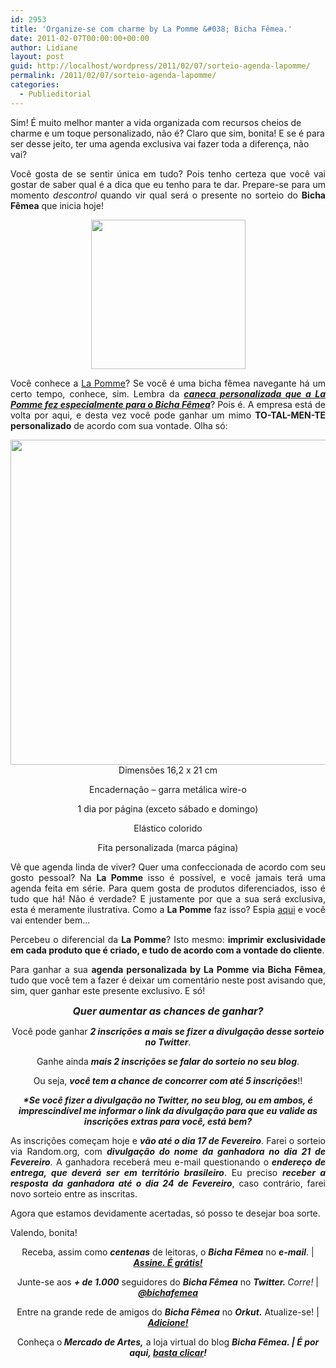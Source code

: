 ```yaml
---
id: 2953
title: 'Organize-se com charme by La Pomme &#038; Bicha Fêmea.'
date: 2011-02-07T00:00:00+00:00
author: Lidiane
layout: post
guid: http://localhost/wordpress/2011/02/07/sorteio-agenda-lapomme/
permalink: /2011/02/07/sorteio-agenda-lapomme/
categories:
  - Publieditorial
---
```

Sim! É muito melhor manter a vida organizada com recursos cheios de charme e um toque personalizado, não é? Claro que sim, bonita! E se é para ser desse jeito, ter uma agenda exclusiva vai fazer toda a diferença, não vai?

<p style="text-align: justify;">
  Você gosta de se sentir única em tudo? Pois tenho certeza que você vai gostar de saber qual é a dica que eu tenho para te dar. Prepare-se para um momento <em>descontrol</em> quando vir qual será o presente no sorteio do <strong>Bicha Fêmea</strong> que inicia hoje!
</p>

<!--more-->

<p style="text-align: center;">
  <a href="http://www.trololodemulher.com.br/blog/wp-content/uploads/2011/02/logo-La-pomme.jpg"><img class="alignnone size-full wp-image-5939" title="logo La pomme" src="http://www.trololodemulher.com.br/blog/wp-content/uploads/2011/02/logo-La-pomme.jpg" alt="" width="247" height="239" /></a>
</p>

<p style="text-align: justify;">
  Você conhece a <a href="https://www.lojalapomme.com.br/" target="_blank">La Pomme</a>? Se você é uma bicha fêmea navegante há um certo tempo, conhece, sim. Lembra da <strong><em><a href="http://www.trololodemulher.com.br/2010/12/06/caneca-la-pomme/">caneca personalizada que a La Pomme fez especialmente para o Bicha Fêmea</a></em></strong>? Pois é. A empresa está de volta por aqui, e desta vez você pode ganhar um mimo <strong>TO-TAL-MEN-TE personalizado</strong> de acordo com sua vontade. Olha só:
</p>

<p style="text-align: center;">
  <a href="http://www.trololodemulher.com.br/blog/wp-content/uploads/2011/02/Agenda-La-Pomme-2011.jpg"><img class="alignnone size-full wp-image-5938" title="Agenda La Pomme 2011" src="http://www.trololodemulher.com.br/blog/wp-content/uploads/2011/02/Agenda-La-Pomme-2011.jpg" alt="" width="518" height="520" /></a><br /> Dimensões 16,2 x 21 cm
</p>

<p style="text-align: center;">
  Encadernação &#8211; garra metálica wire-o
</p>

<p style="text-align: center;">
  1 dia por página (exceto sábado e domingo)
</p>

<p style="text-align: center;">
  Elástico colorido
</p>

<p style="text-align: center;">
  Fita personalizada (marca página)
</p>

<p style="text-align: justify;">
  Vê que agenda linda de viver? Quer uma confeccionada de acordo com seu gosto pessoal? Na <strong>La Pomme</strong> isso é possível, e você jamais terá uma agenda feita em série. Para quem gosta de produtos diferenciados, isso é tudo que há! Não é verdade? E justamente por que a sua será exclusiva, esta é meramente ilustrativa. Como a <strong>La Pomme</strong> faz isso? Espia <a href="https://www.lojalapomme.com.br/pagina/como-personalizar.html" target="_blank">aqui</a> e você vai entender bem…
</p>

<p style="text-align: justify;">
  Percebeu o diferencial da <strong>La Pomme</strong>? Isto mesmo: <strong>imprimir exclusividade em cada produto que é criado, e tudo de acordo com a vontade do cliente</strong>.
</p>

<p style="text-align: justify;">
  Para ganhar a sua <strong>agenda personalizada by La Pomme via Bicha Fêmea</strong>, tudo que você tem a fazer é deixar um comentário neste post avisando que, sim, quer ganhar este presente exclusivo. E só!
</p>

<p style="text-align: center;">
  <strong><em><span style="font-size: medium;">Quer aumentar as chances de ganhar?</span></em></strong>
</p>

<p style="text-align: center;">
  Você pode ganhar <strong><em>2 inscrições a mais se fizer a divulgação desse sorteio no Twitter</em></strong>.
</p>

<p style="text-align: center;">
  Ganhe ainda <strong><em>mais 2 inscrições se falar do sorteio no seu blog</em></strong>.
</p>

<p style="text-align: center;">
  Ou seja, <strong><em>você tem a chance de concorrer com até 5 inscrições</em></strong>!!
</p>

<p style="text-align: center;">
  <strong><em>*Se você fizer a divulgação no Twitter, no seu blog, ou em ambos, é imprescindível me informar o link da divulgação para que eu valide as inscrições extras para você, está bem?</em></strong>
</p>

<p style="text-align: justify;">
  As inscrições começam hoje e <strong><em>vão até o dia 17 de Fevereiro</em></strong>. Farei o sorteio via Random.org, com <strong><em>divulgação do nome da ganhadora no dia 21 de Fevereiro</em></strong>. A ganhadora receberá meu e-mail questionando o<strong><em> endereço de entrega, que deverá ser em território brasileiro</em></strong>. Eu preciso <strong><em>receber a resposta da ganhadora até o dia 24 de Fevereiro</em></strong>, caso contrário, farei novo sorteio entre as inscritas.
</p>

<p style="text-align: justify;">
  Agora que estamos devidamente acertadas, só posso te desejar boa sorte.
</p>

<p style="text-align: justify;">
  Valendo, bonita!
</p>

<p style="text-align: center;">
  Receba, assim como <strong><em>centenas</em></strong> de leitoras, o <strong><em>Bicha Fêmea</em></strong> no <strong><em>e-mail</em></strong>. | <strong><em><a href="http://feedburner.google.com/fb/a/mailverify?uri=blogbichafemea&loc=pt_BR">Assine. É grátis!</a></em></strong>
</p>

<p style="text-align: center;">
  Junte-se aos <strong><em>+ de 1.000</em></strong> seguidores do <strong><em>Bicha Fêmea</em></strong> no <em><strong>Twitter. </strong>Corre!</em> | <strong><em><a href="http://twitter.com/bichafemea">@bichafemea</a></em></strong>
</p>

<p style="text-align: center;">
  Entre na grande rede de amigos do <strong><em>Bicha Fêmea</em></strong> no <strong><em>Orkut.</em></strong> Atualize-se! | <strong><em><a href="http://www.orkut.com.br/Main#Profile?uid=5161612886294499900">Adicione!</a></em></strong>
</p>

<p style="text-align: center;">
  Conheça o<strong><em> Mercado de Artes,</em></strong> a loja virtual do blog <strong><em>Bicha Fêmea. | É por aqui, </em></strong><a href="http://www.trololodemulher.com.br/loja/"><strong><em>basta clicar</em></strong></a><strong><em>!</em></strong>
</p>